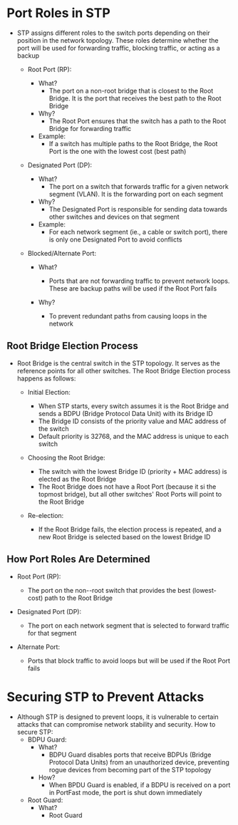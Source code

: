 # Port Roles in STP
- STP assigns different roles to the switch ports depending on their position in the network topology. These roles determine whether the port will be used for forwarding traffic, blocking traffic, or acting as a backup
	- Root Port (RP):
		- What?
			- The port on a non-root bridge that is closest to the Root Bridge. It is the port that receives the best path to the Root Bridge
		- Why?
			- The Root Port ensures that the switch has a path to the Root Bridge for forwarding traffic
		- Example:
			- If a switch has multiple paths to the Root Bridge, the Root Port is the one with the lowest cost (best path)
			
	- Designated Port (DP):
		- What?
			- The port on a switch that forwards traffic for a given network segment (VLAN). It is the forwarding port on each segment
		- Why?
			- The Designated Port is responsible for sending data towards other switches and devices on that segment
		- Example:
			- For each network segment (ie., a cable or switch port), there is only one Designated Port to avoid conflicts
			
	- Blocked/Alternate Port:
		- What?
			- Ports that are not forwarding traffic to prevent network loops. These are backup paths will be used if the Root Port fails
			
		- Why?
			- To prevent redundant paths from causing loops in the network

## Root Bridge Election Process
- Root Bridge is the central switch in the STP topology. It serves as the reference points for all other switches. The Root Bridge Election process happens as follows:
	- Initial Election:
		- When STP starts, every switch assumes it is the Root Bridge and sends a BDPU (Bridge Protocol Data Unit) with its Bridge ID
		- The Bridge ID consists of the priority value and MAC address of the switch
		- Default priority is 32768, and the MAC address is unique to each switch
		
	- Choosing the Root Bridge:
		- The switch with the lowest Bridge ID (priority + MAC address) is elected as the Root Bridge
		- The Root Bridge does not have a Root Port (because it si the topmost bridge), but all other switches' Root Ports will point to the Root Bridge
		
	- Re-election:
		- If the Root Bridge fails, the election process is repeated, and a new Root Bridge is selected based on the lowest Bridge ID

## How Port Roles Are Determined
- Root Port (RP):
	- The port on the non--root switch that provides the best (lowest-cost) path to the Root Bridge
	
- Designated Port (DP):
	- The port on each network segment that is selected to forward traffic for that segment
	
- Alternate Port:
	- Ports that block traffic to avoid loops but will be used if the Root Port fails

# Securing STP to Prevent Attacks
- Although STP is designed to prevent loops, it is vulnerable to certain attacks that can compromise network stability and security. How to secure STP:
	- BDPU Guard:
		- What?
			- BDPU Guard disables ports that receive BDPUs (Bridge Protocol Data Units) from an unauthorized device, preventing rogue devices from becoming part of the STP topology
		- How?
			- When BPDU Guard is enabled, if a BDPU is received on a port in PortFast mode, the port is shut down immediately
	- Root Guard:
		- What?
			- Root Guard